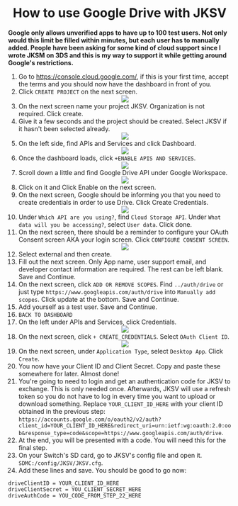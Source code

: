 # <center> How to use Google Drive with JKSV </center>

**Google only allows unverified apps to have up to 100 test users. Not only would this limit be filled within minutes, but each user has to manually added. People have been asking for some kind of cloud support since I wrote JKSM on 3DS and this is my way to support it while getting around Google's restrictions.**


1. Go to https://console.cloud.google.com/, if this is your first time, accept the terms and you should now have the dashboard in front of you.
2. Click `CREATE PROJECT` on the next screen.<center><img src="https://i.imgur.com/42Wruo4.png" /></center>
3. On the next screen name your project JKSV. Organization is not required. Click create.
4. Give it a few seconds and the project should be created. Select JKSV if it hasn't been selected already.<center><img src="https://i.imgur.com/P1lXGea.png" /></center>
5. On the left side, find APIs and Services and click Dashboard.<br><center><img src="https://i.imgur.com/Ve8NRVr.png" /></center>
6. Once the dashboard loads, click `+ENABLE APIS AND SERVICES`.<br><center><img src="https://i.imgur.com/RzB8ChU.png" /></center>
7. Scroll down a little and find Google Drive API under Google Workspace.<br><center><img src="https://i.imgur.com/cAC7h1r.png" /></center>
8. Click on it and Click Enable on the next screen.
9. On the next screen, Google should be informing you that you need to create credentials in order to use Drive. Click Create Credentials.<br><center><img src="https://i.imgur.com/gMyedT4.png" /></center>
10. Under `Which API are you using?`, find `Cloud Storage API`. Under `What data will you be accessing?`, select `User data`. Click done.
11. On the next screen, there should be a reminder to configure your OAuth Consent screen AKA your login screen. Click `CONFIGURE CONSENT SCREEN`.<br><center><img src="https://i.imgur.com/SGmUnPp.png" /></center>
12. Select external and then create.
13. Fill out the next screen. Only App name, user support email, and developer contact information are required. The rest can be left blank. Save and Continue.
14. On the next screen, click `ADD OR REMOVE SCOPES`. Find `../auth/drive` or just type `https://www.googleapis.com/auth/drive` into `Manually add scopes`. Click update at the bottom. Save and Continue.
15. Add yourself as a test user. Save and Continue.
16. `BACK TO DASHBOARD`
17. On the left under APIs and Services, click Credentials.<br><center><img src="https://i.imgur.com/iWD1GTk.png" /></center>
18. On the next screen, click `+ CREATE_CREDENTIALS`. Select `OAuth Client ID`.<br><center><img src="https://i.imgur.com/ri3tuB7.png" /></center>
19. On the next screen, under `Application Type`, select `Desktop App`. Click `Create`.
20. You now have your Client ID and Client Secret. Copy and paste these somewhere for later. Almost done!
21. You're going to need to login and get an authentication code for JKSV to exchange. This is only needed once. Afterwards, JKSV will use a refresh token so you do not have to log in every time you want to upload or download something. Replace `YOUR_CLIENT_ID_HERE` with your client ID obtained in the previous step: `https://accounts.google.com/o/oauth2/v2/auth?client_id=YOUR_CLIENT_ID_HERE&redirect_uri=urn:ietf:wg:oauth:2.0:oob&response_type=code&scope=https://www.googleapis.com/auth/drive`.
22. At the end, you will be presented with a code. You will need this for the final step.
23. On your Switch's SD card, go to JKSV's config file and open it. `SDMC:/config/JKSV/JKSV.cfg`.
24. Add these lines and save. You should be good to go now:
```
driveClientID = YOUR_CLIENT_ID_HERE
driveClientSecret = YOU_CLIENT_SECRET_HERE
driveAuthCode = YOU_CODE_FROM_STEP_22_HERE
```
